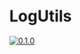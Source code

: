 # LogUtils

[![0.1.0](https://jitpack.io/v/1amol2/LogUtils.svg)](https://jitpack.io/#1amol2/LogUtils)
